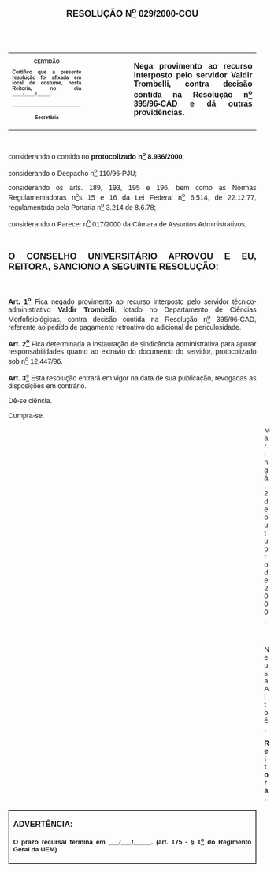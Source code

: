 <BODY>

<B><FONT FACE="Arial" SIZE=4><P ALIGN="CENTER"></P>
<P ALIGN="CENTER">&nbsp;</P>
<P ALIGN="CENTER">RESOLU&Ccedil;&Atilde;O N<U><SUP>o</U></SUP>  029/2000-COU</P>
</B></FONT><FONT SIZE=1>
<P>&nbsp;</P>
<P>&nbsp;</P></FONT>
<TABLE CELLSPACING=0 BORDER=0 CELLPADDING=7 WIDTH=630>
<TR><TD WIDTH="31%" VALIGN="TOP">
<B><FONT FACE="Arial" SIZE=1><P ALIGN="CENTER">CERTID&Atilde;O</P>
<P ALIGN="JUSTIFY">   Certifico que a presente resolu&ccedil;&atilde;o foi afixada em local de costume, nesta Reitoria, no dia ____/____/_____.</P>
<P ALIGN="JUSTIFY"></P>
<P ALIGN="JUSTIFY">_________________________</P>
<P ALIGN="CENTER">Secret&aacute;ria</B></FONT></TD>
<TD WIDTH="18%" VALIGN="TOP">&nbsp;</TD>
<TD WIDTH="51%" VALIGN="TOP">
<B><FONT FACE="Arial"><P ALIGN="JUSTIFY">Nega provimento ao recurso interposto pelo servidor Valdir Trombelli, contra decis&atilde;o contida na Resolu&ccedil;&atilde;o n<U><SUP>o</U></SUP> 395/96-CAD e d&aacute; outras provid&ecirc;ncias.</B></FONT></TD>
</TR>
</TABLE>

<FONT FACE="Arial" SIZE=1><P ALIGN="JUSTIFY"></P>
<P ALIGN="JUSTIFY">&nbsp;</P>
</FONT><FONT FACE="Arial"><P ALIGN="JUSTIFY">considerando o contido no <B>protocolizado n<U><SUP>o</U></SUP> 8.936/2000</B>;</P>
<P ALIGN="JUSTIFY">considerando o Despacho n<U><SUP>o</U></SUP> 110/96-PJU;</P>
<P ALIGN="JUSTIFY">considerando os arts. 189, 193, 195 e 196, bem como as Normas Regulamentadoras n<U><SUP>o</U>s</SUP> 15 e 16 da Lei Federal n<U><SUP>o</U></SUP> 6.514, de 22.12.77, regulamentada pela Portaria n<U><SUP>o</U></SUP> 3.214 de 8.6.78;</P>
<P ALIGN="JUSTIFY">considerando o Parecer n<U><SUP>o</U></SUP> 017/2000 da C&acirc;mara de Assuntos Administrativos,</P>
<P ALIGN="JUSTIFY"></P>
<P ALIGN="JUSTIFY">&nbsp;</P>
</FONT><B><FONT FACE="Arial" SIZE=4><P ALIGN="JUSTIFY">O CONSELHO UNIVERSIT&Aacute;RIO APROVOU E EU, REITORA, SANCIONO A SEGUINTE RESOLU&Ccedil;&Atilde;O:</P>
</B></FONT><FONT FACE="Arial">
<P>&nbsp;</P>
<B><P ALIGN="JUSTIFY">Art. 1<U><SUP>o</U></SUP> </B>Fica negado provimento ao recurso interposto pelo servidor t&eacute;cnico-administrativo <B>Valdir Trombelli</B>, lotado no Departamento de Ci&ecirc;ncias Morfofisiol&oacute;gicas, contra decis&atilde;o contida na Resolu&ccedil;&atilde;o n<U><SUP>o</U></SUP> 395/96-CAD, referente ao pedido de pagamento retroativo do adicional de periculosidade.</P>
<B><P ALIGN="JUSTIFY">Art. 2<U><SUP>o</B></U></SUP> Fica determinada a instaura&ccedil;&atilde;o de sindic&acirc;ncia administrativa para apurar responsabilidades quanto ao extravio do documento do servidor, protocolizado sob n<U><SUP>o</U></SUP> 12.447/96.</P>
<B><P ALIGN="JUSTIFY">Art. 3</B><U><SUP>o</U> </SUP>Esta resolu&ccedil;&atilde;o entrar&aacute; em vigor na data de sua publica&ccedil;&atilde;o, revogadas as disposi&ccedil;&otilde;es em contr&aacute;rio.</P>
<P ALIGN="JUSTIFY">D&ecirc;-se ci&ecirc;ncia.</P>
<P ALIGN="JUSTIFY">Cumpra-se.</P><DIR>
<DIR>
<DIR>
<DIR>
<DIR>
<DIR>
<DIR>
<DIR>
<DIR>
<DIR>
<DIR>
<DIR>
<DIR>

<P ALIGN="JUSTIFY">Maring&aacute;, 2 de outubro de 2000.</P>
<P ALIGN="JUSTIFY"></P>
<P ALIGN="JUSTIFY">&nbsp;</P>
<P ALIGN="JUSTIFY">Neusa Alto&eacute;,</P>
<B><P ALIGN="JUSTIFY">Reitora.</P>
</B></FONT><FONT SIZE=2></DIR>
</DIR>
</DIR>
</DIR>
</DIR>
</DIR>
</DIR>
</DIR>
</DIR>
</DIR>
</DIR>
</DIR>
</DIR>
</FONT>
<TABLE BORDER CELLSPACING=1 CELLPADDING=4 WIDTH=212>
<TR><TD VALIGN="TOP">
<B><P ALIGN="JUSTIFY">ADVERT&Ecirc;NCIA:</P>
<FONT FACE="Arial" SIZE=2><P ALIGN="JUSTIFY">O prazo recursal termina em ___/___/_____. (art. 175 - § 1<U><SUP>o</U></SUP> do Regimento Geral da UEM)</B></FONT></TD>
</TR>
</TABLE>

<FONT FACE="Arial"><P ALIGN="JUSTIFY"></P></FONT></BODY>
